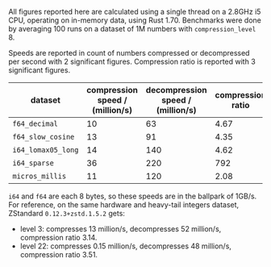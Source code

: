 All figures reported here are calculated using a single thread on a
2.8GHz i5 CPU, operating on in-memory data, using Rust 1.70.
Benchmarks were done by averaging 100 runs on a dataset of 1M numbers
with `compression_level` 8.

Speeds are reported in count of numbers compressed or decompressed
per second with 2 significant figures.
Compression ratio is reported with 3 significant figures.

| dataset            | compression speed / (million/s) | decompression speed / (million/s) | compression ratio |
|--------------------|---------------------------------|-----------------------------------|-------------------|
| `f64_decimal`      | 10                              | 63                                | 4.67              |
| `f64_slow_cosine`  | 13                              | 91                                | 4.35              |
| `i64_lomax05_long` | 14                              | 140                               | 4.62              |
| `i64_sparse`       | 36                              | 220                               | 792               |
| `micros_millis`    | 11                              | 120                               | 2.08              |

`i64` and `f64` are each 8 bytes, so these speeds are in the ballpark of 1GB/s.
For reference, on the same hardware and heavy-tail integers dataset, ZStandard
`0.12.3+zstd.1.5.2` gets:

* level 3: compresses 13 million/s, decompresses 52 million/s, compression
ratio 3.14.
* level 22: compresses 0.15 million/s, decompresses 48 million/s,
compression ratio 3.51.
